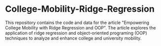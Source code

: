 # College-Mobility-Ridge-Regression
This repository contains the code and data for the article "Empowering College Mobility with Ridge Regression and OOP". The article explores the application of ridge regression and object-oriented programing (OOP) techniques to analyze and enhance college and university mobility. 
